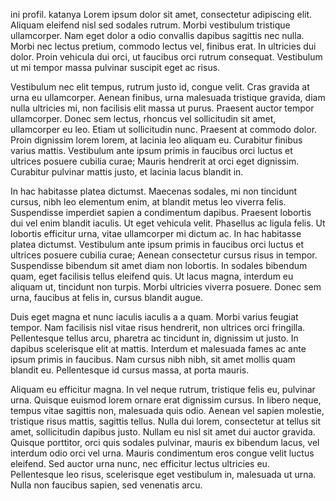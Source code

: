 ini profil. katanya Lorem ipsum dolor sit amet, consectetur adipiscing elit. Aliquam eleifend nisl sed sodales rutrum. Morbi vestibulum tristique ullamcorper. Nam eget dolor a odio convallis dapibus sagittis nec nulla. Morbi nec lectus pretium, commodo lectus vel, finibus erat. In ultricies dui dolor. Proin vehicula dui orci, ut faucibus orci rutrum consequat. Vestibulum ut mi tempor massa pulvinar suscipit eget ac risus.

Vestibulum nec elit tempus, rutrum justo id, congue velit. Cras gravida at urna eu ullamcorper. Aenean finibus, urna malesuada tristique gravida, diam nulla ultricies mi, non facilisis elit massa ut purus. Praesent auctor tempor ullamcorper. Donec sem lectus, rhoncus vel sollicitudin sit amet, ullamcorper eu leo. Etiam ut sollicitudin nunc. Praesent at commodo dolor. Proin dignissim lorem lorem, at lacinia leo aliquam eu. Curabitur finibus varius mattis. Vestibulum ante ipsum primis in faucibus orci luctus et ultrices posuere cubilia curae; Mauris hendrerit at orci eget dignissim. Curabitur pulvinar mattis justo, et lacinia lacus blandit in.

In hac habitasse platea dictumst. Maecenas sodales, mi non tincidunt cursus, nibh leo elementum enim, at blandit metus leo viverra felis. Suspendisse imperdiet sapien a condimentum dapibus. Praesent lobortis dui vel enim blandit iaculis. Ut eget vehicula velit. Phasellus ac ligula felis. Ut lobortis efficitur urna, vitae ullamcorper mi dictum ac. In hac habitasse platea dictumst. Vestibulum ante ipsum primis in faucibus orci luctus et ultrices posuere cubilia curae; Aenean consectetur cursus risus in tempor. Suspendisse bibendum sit amet diam non lobortis. In sodales bibendum quam, eget facilisis tellus eleifend quis. Ut lacus magna, interdum eu aliquam ut, tincidunt non turpis. Morbi ultricies viverra posuere. Donec sem urna, faucibus at felis in, cursus blandit augue.

Duis eget magna et nunc iaculis iaculis a a quam. Morbi varius feugiat tempor. Nam facilisis nisl vitae risus hendrerit, non ultrices orci fringilla. Pellentesque tellus arcu, pharetra ac tincidunt in, dignissim ut justo. In dapibus scelerisque elit at mattis. Interdum et malesuada fames ac ante ipsum primis in faucibus. Nam cursus nibh nibh, sit amet mollis quam blandit eu. Pellentesque id cursus massa, at porta mauris.

Aliquam eu efficitur magna. In vel neque rutrum, tristique felis eu, pulvinar urna. Quisque euismod lorem ornare erat dignissim cursus. In libero neque, tempus vitae sagittis non, malesuada quis odio. Aenean vel sapien molestie, tristique risus mattis, sagittis tellus. Nulla dui lorem, consectetur at tellus sit amet, sollicitudin dapibus justo. Nullam eu nisl sit amet dui auctor gravida. Quisque porttitor, orci quis sodales pulvinar, mauris ex bibendum lacus, vel interdum odio orci vel urna. Mauris condimentum eros congue velit luctus eleifend. Sed auctor urna nunc, nec efficitur lectus ultricies eu. Pellentesque leo risus, scelerisque eget vestibulum in, malesuada ut urna. Nulla non faucibus sapien, sed venenatis arcu.
